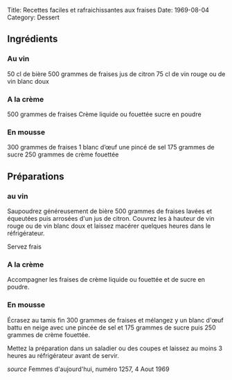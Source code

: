 Title: Recettes faciles et rafraichissantes aux fraises
Date: 1969-08-04
Category: Dessert

## Ingrédients

### Au vin

50 cl de bière
500 grammes de fraises
jus de citron
75 cl de vin rouge ou de vin blanc doux

### A la crème

500 grammes de fraises
Crème liquide ou fouettée
sucre en poudre

### En mousse

300 grammes de fraises
1 blanc d’œuf
une pincé de sel
175 grammes de sucre
250 grammes de crème fouettée

## Préparations

### au vin

Saupoudrez généreusement de bière 500 grammes de fraises lavées et équeutées
puis arrosées d'un jus de citron. Couvrez les à hauteur de vin rouge ou de vin
blanc doux et laissez macérer quelques heures dans le réfrigérateur.

Servez frais

### A la crème

Accompagner les fraises de crème liquide ou fouettée et de sucre en poudre.

### En mousse

Écrasez au tamis fin 300 grammes de fraises et mélangez y un blanc d'œuf battu
en neige avec une pincée de sel et 175 grammes de sucre puis 250 grammes de
crème fouettée.

Mettez la préparation dans un saladier ou des coupes et laissez au moins 3
heures au réfrigérateur avant de servir.

*source* Femmes d'aujourd'hui, numéro 1257, 4 Aout 1969
